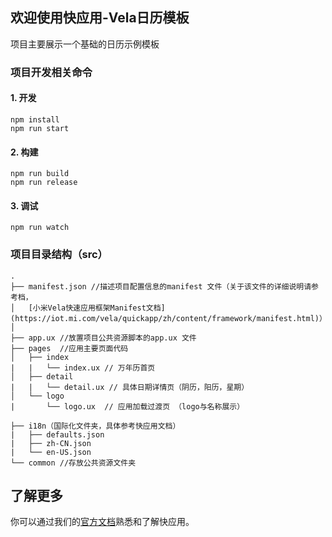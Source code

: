 ## 欢迎使用快应用-Vela日历模板
项目主要展示一个基础的日历示例模板

### 项目开发相关命令

#### 1. 开发

```
npm install
npm run start
```

#### 2. 构建

```
npm run build
npm run release
```

#### 3. 调试
```
npm run watch
```
### 项目目录结构（src）
```
.
├── manifest.json //描述项目配置信息的manifest 文件（关于该文件的详细说明请参考档，
│   [小米Vela快速应用框架Manifest文档](https://iot.mi.com/vela/quickapp/zh/content/framework/manifest.html)）
│    
├── app.ux //放置项目公共资源脚本的app.ux 文件
├── pages  //应用主要页面代码
│   ├── index
|   |   └── index.ux // 万年历首页
│   ├── detail
|   |   └── detail.ux // 具体日期详情页（阴历，阳历，星期）
│   └── logo
|       └── logo.ux  // 应用加载过渡页 （logo与名称展示）

├── i18n（国际化文件夹，具体参考快应用文档）
|   ├── defaults.json
|   ├── zh-CN.json
|   └── en-US.json
└── common //存放公共资源文件夹
 ```

## 了解更多

你可以通过我们的[官方文档](https://iot.mi.com/vela/quickapp)熟悉和了解快应用。


